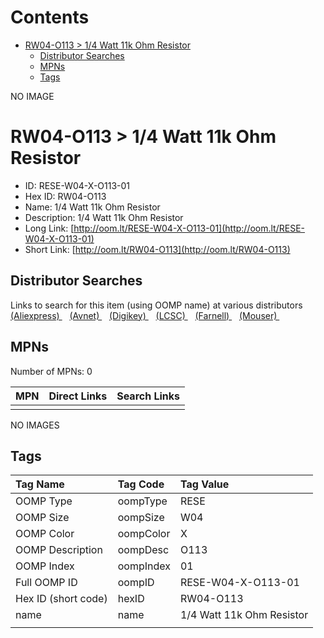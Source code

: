 



Contents
========

* [RW04-O113 > 1/4 Watt 11k Ohm Resistor](#rw04-o113--14-watt-11k-ohm-resistor)
	* [Distributor Searches](#distributor-searches)
	* [MPNs](#mpns)
	* [Tags](#tags)
  
NO IMAGE  
# RW04-O113 > 1/4 Watt 11k Ohm Resistor

- ID: RESE-W04-X-O113-01
- Hex ID: RW04-O113
- Name: 1/4 Watt 11k Ohm Resistor
- Description: 1/4 Watt 11k Ohm Resistor
- Long Link: [http://oom.lt/RESE-W04-X-O113-01](http://oom.lt/RESE-W04-X-O113-01)
- Short Link: [http://oom.lt/RW04-O113](http://oom.lt/RW04-O113)

## Distributor Searches
  
Links to search for this item (using OOMP name) at various distributors  
[(Aliexpress) ](https://www.aliexpress.com/wholesale?SearchText=11171/4+Watt+11k+Ohm+Resistor)&nbsp;&nbsp;&nbsp;[(Avnet) ](https://www.avnet.com/shop/us/search/1/4+Watt+11k+Ohm+Resistor)&nbsp;&nbsp;&nbsp;[(Digikey) ](https://www.digikey.co.uk/en/products/result?s=1/4+Watt+11k+Ohm+Resistor)&nbsp;&nbsp;&nbsp;[(LCSC) ](https://www.lcsc.com/search?q=1/4+Watt+11k+Ohm+Resistor)&nbsp;&nbsp;&nbsp;[(Farnell) ](https://uk.farnell.com/search?st=1/4+Watt+11k+Ohm+Resistor)&nbsp;&nbsp;&nbsp;[(Mouser) ](https://www.mouser.com/c/?q=1/4+Watt+11k+Ohm+Resistor)&nbsp;&nbsp;&nbsp;
## MPNs
  
Number of MPNs: 0  

|MPN|Direct Links|Search Links|
| :--- | :--- | :--- |
||||
  
NO IMAGES  
## Tags
  

|Tag Name|Tag Code|Tag Value|
| :--- | :--- | :--- |
|OOMP Type|oompType|RESE|
|OOMP Size|oompSize|W04|
|OOMP Color|oompColor|X|
|OOMP Description|oompDesc|O113|
|OOMP Index|oompIndex|01|
|Full OOMP ID|oompID|RESE-W04-X-O113-01|
|Hex ID (short code)|hexID|RW04-O113|
|name|name|1/4 Watt 11k Ohm Resistor|
||||
